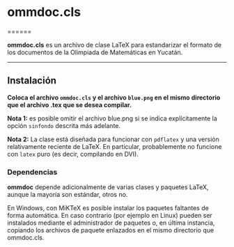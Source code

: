 # ommdoc.cls
======

**ommdoc.cls** es un archivo de clase LaTeX para estandarizar el formato de los documentos de la Olimpiada de Matemáticas en Yucatán.


------
## Instalación

**Coloca el archivo `ommdoc.cls` y el archivo `blue.png` en el mismo directorio que el archivo .tex que se desea compilar.**

**Nota 1:** es posible omitir el archivo blue.png si se indica explícitamente la opción `sinfondo` descrita más adelante. 

**Nota 2:** La clase está diseñada para funcionar con `pdflatex` y una versión relativamente reciente de LaTeX. En particular, probablemente no funcione con `latex` puro (es decir, compilando en DVI).

### Dependencias
**ommdoc** depende adicionalmente de varias clases y paquetes LaTeX, aunque la mayoría son estándar, otros no.

En Windows, con MiKTeX es posible instalar los paquetes faltantes de forma automática. En caso contrario (por ejemplo en Linux) pueden ser instalados mediante el administrador de paquetes o, en última instancia, copiando los archivos de paquete enlazados en el mismo directorio que ommdoc.cls.

